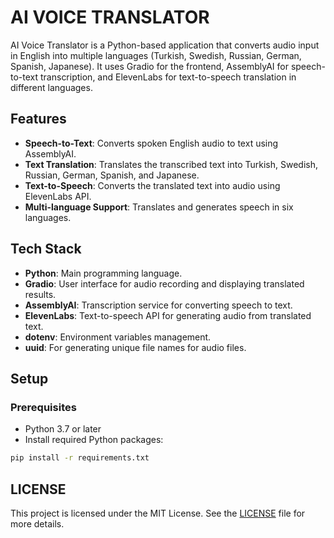 # AI VOICE TRANSLATOR

AI Voice Translator is a Python-based application that converts audio input in English into multiple languages (Turkish, Swedish, Russian, German, Spanish, Japanese). It uses Gradio for the frontend, AssemblyAI for speech-to-text transcription, and ElevenLabs for text-to-speech translation in different languages.

## Features

- **Speech-to-Text**: Converts spoken English audio to text using AssemblyAI.
- **Text Translation**: Translates the transcribed text into Turkish, Swedish, Russian, German, Spanish, and Japanese.
- **Text-to-Speech**: Converts the translated text into audio using ElevenLabs API.
- **Multi-language Support**: Translates and generates speech in six languages.

## Tech Stack

- **Python**: Main programming language.
- **Gradio**: User interface for audio recording and displaying translated results.
- **AssemblyAI**: Transcription service for converting speech to text.
- **ElevenLabs**: Text-to-speech API for generating audio from translated text.
- **dotenv**: Environment variables management.
- **uuid**: For generating unique file names for audio files.

## Setup

### Prerequisites

- Python 3.7 or later
- Install required Python packages:

```bash
pip install -r requirements.txt
```

## LICENSE
This project is licensed under the MIT License. See the [LICENSE](LICENSE) file for more details.

